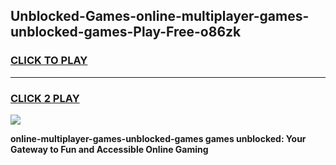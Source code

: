 
## Unblocked-Games-online-multiplayer-games-unblocked-games-Play-Free-o86zk
<h3>
<a href="https://premium76.site?title=online-multiplayer-games-unblocked-games&ref=19M">CLICK TO PLAY</a></h3>
<hr>

<h3>
<a href="https://premium76.site?title=online-multiplayer-games-unblocked-games&ref=19M">CLICK 2 PLAY</a>
  
</h3>

<a href="https://premium76.site?title=online-multiplayer-games-unblocked-games&ref=19M"><img src="https://clearcache.store/games.png"></a>


**online-multiplayer-games-unblocked-games games unblocked: Your Gateway to Fun and Accessible Online Gaming**
